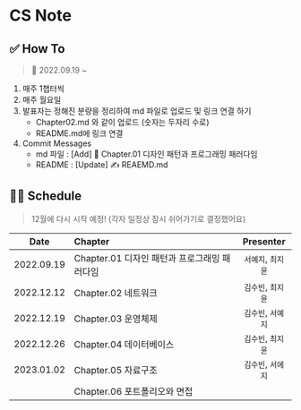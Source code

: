 # CS Note

## ✅ How To

> 📅 2022.09.19 ~

1. 매주 1챕터씩
2. 매주 월요일
3. 발표자는 정해진 분량을 정리하여 md 파일로 업로드 및 링크 연결 하기
    - Chapter02.md 와 같이 업로드 (숫자는 두자리 수로)
    - README.md에 링크 연결
4. Commit Messages
    - md 파일 : [Add] 📝 Chapter.01 디자인 패턴과 프로그래밍 패러다임
    - README : [Update] ✍️ REAEMD.md

## 👩‍💻 Schedule

> 12월에 다시 시작 예정! (각자 일정상 잠시 쉬어가기로 결정했어요)


|      Date       | Chapter                                                                                       |  Presenter   |
|:---------------:|:----------------------------------------------------------------------------------------------|:------------:|
|2022.09.19|Chapter.01 디자인 패턴과 프로그래밍 패러다임|`서예지`, `최지윤`|
|2022.12.12|Chapter.02 네트워크|`김수빈`, `최지윤`|
|2022.12.19|Chapter.03 운영체제|`김수빈`, `서예지`|
|2022.12.26|Chapter.04 데이터베이스|`김수빈`, `최지윤`|
|2023.01.02|Chapter.05 자료구조|`김수빈`, `서에지`|
||Chapter.06 포트폴리오와 면접 ||
